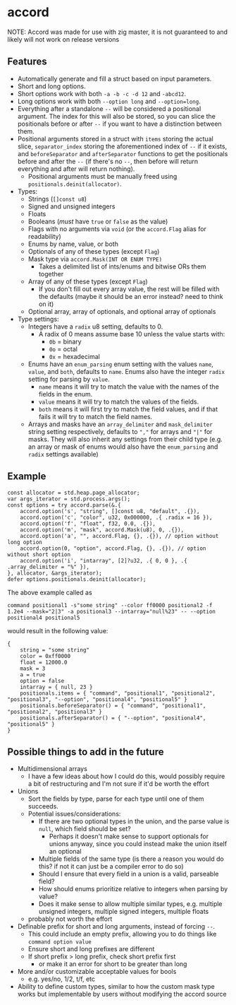 # accord
NOTE: Accord was made for use with zig master, it is not guaranteed to and likely will not work on release versions

## Features
- Automatically generate and fill a struct based on input parameters.
- Short and long options.
- Short options work with both `-a -b -c -d 12` and `-abcd12`.
- Long options work with both `--option long` and `--option=long`.
- Everything after a standalone `--` will be considered a positional argument. The index for this will also be stored, so you can slice the positionals before or after `--` if you want to have a distinction between them.
- Positional arguments stored in a struct with `items` storing the actual slice, `separator_index` storing the aforementioned index of `--` if it exists, and `beforeSeparator` and `afterSeparator` functions to get the positionals before and after the `--` (if there's no `--`, then before will return everything and after will return nothing).
    - Positional arguments must be manually freed using `positionals.deinit(allocator)`.
- Types:
    - Strings (`[]const u8`)
    - Signed and unsigned integers
    - Floats
    - Booleans (*must* have `true` or `false` as the value)
    - Flags with no arguments via `void` (or the `accord.Flag` alias for readability)
    - Enums by name, value, or both
    - Optionals of any of these types (except `Flag`)
    - Mask type via `accord.Mask(INT OR ENUM TYPE)`
        - Takes a delimited list of ints/enums and bitwise ORs them together
    - Array of any of these types (except `Flag`)
        - If you don't fill out every array value, the rest will be filled with the defaults (maybe it should be an error instead? need to think on it)
    - Optional array, array of optionals, and optional array of optionals
- Type settings:
    - Integers have a `radix` u8 setting, defaults to 0.
        - A radix of 0 means assume base 10 unless the value starts with:
            - `0b` = binary
            - `0o` = octal
            - `0x` = hexadecimal
    - Enums have an `enum_parsing` enum setting with the values `name`, `value`, and `both`, defaults to `name`. Enums also have the integer `radix` setting for parsing by `value`.
        - `name` means it will try to match the value with the names of the fields in the enum.
        - `value` means it will try to match the values of the fields.
        - `both` means it will first try to match the field values, and if that fails it will try to match the field names.
    - Arrays and masks have an `array_delimiter` and `mask_delimiter` string setting respectively, defaults to `","` for arrays and `"|"` for masks. They will also inherit any settings from their child type (e.g. an array or mask of enums would also have the `enum_parsing` and `radix` settings available)

## Example
```zig
const allocator = std.heap.page_allocator;
var args_iterator = std.process.args();
const options = try accord.parse(&.{
    accord.option('s', "string", []const u8, "default", .{}),
    accord.option('c', "color", u32, 0x000000, .{ .radix = 16 }),
    accord.option('f', "float", f32, 0.0, .{}),
    accord.option('m', "mask", accord.Mask(u8), 0, .{}),
    accord.option('a', "", accord.Flag, {}, .{}), // option without long option
    accord.option(0, "option", accord.Flag, {}, .{}), // option without short option
    accord.option('i', "intarray", [2]?u32, .{ 0, 0 }, .{ .array_delimiter = "%" }),
}, allocator, &args_iterator);
defer options.positionals.deinit(allocator);
```
The above example called as

`command positional1 -s"some string" --color ff0000 positional2 -f 1.2e4 --mask="2|3" -a positional3 --intarray="null%23" -- --option positional4 positional5`

would result in the following value:
```zig
{
    string = "some string"
    color = 0xff0000
    float = 12000.0
    mask = 3
    a = true
    option = false
    intarray = { null, 23 }
    positionals.items = { "command", "positional1", "positional2", "positional3", "--option", "positional4", "positional5" }
    positionals.beforeSeparator() = { "command", "positional1", "positional2", "positional3" }
    positionals.afterSeparator() = { "--option", "positional4", "positional5" }
}
```

## Possible things to add in the future
- Multidimensional arrays
    - I have a few ideas about how I could do this, would possibly require a bit of restructuring and I'm not sure if it'd be worth the effort
- Unions
    - Sort the fields by type, parse for each type until one of them succeeds.
    - Potential issues/considerations:
        - If there are two optional types in the union, and the parse value is `null`, which field should be set?
            - Perhaps it doesn't make sense to support optionals for unions anyway, since you could instead make the union itself an optional
        - Multiple fields of the same type (is there a reason you would do this? if not it can just be a compiler error to do so)
        - Should I ensure that every field in a union is a valid, parseable field?
        - How should enums prioritize relative to integers when parsing by value?
        - Does it make sense to allow multiple similar types, e.g. multiple unsigned integers, multiple signed integers, multiple floats
    - probably not worth the effort
- Definable prefix for short and long arguments, instead of forcing `--`.
    - This could include an empty prefix, allowing you to do things like `command option value`
    - Ensure short and long prefixes are different
    - If short prefix > long prefix, check short prefix first
        - or make it an error for short to be greater than long
- More and/or customizable acceptable values for bools
    - e.g. yes/no, 1/2, t/f, etc
- Ability to define custom types, similar to how the custom mask type works but implementable by users without modifying the accord source
